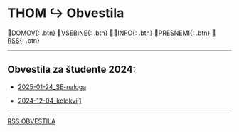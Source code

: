 # THOM ↪ Obvestila

[🏡DOMOV](../index.md){: .btn}
[📝VSEBINE](../Vsebine/index.md){: .btn}
[👨‍🎓INFO](../info.md){: .btn}
[💾PRESNEMI](../Presnemi/index.md){: .btn}
[🔆 RSS](https://davidrihtarsic.github.io/THOM/Obvestila/rss_obvestila.xml){: .btn}

---

## Obvestila za študente 2024:
- [ 2025-01-24_SE-naloga ](./2025-01-24_SE-naloga.md) 

- [ 2024-12-04_kolokvij1 ](./2024-12-04_kolokvij1.md) 

---

[RSS OBVESTILA](./rss_sporocila.md)
